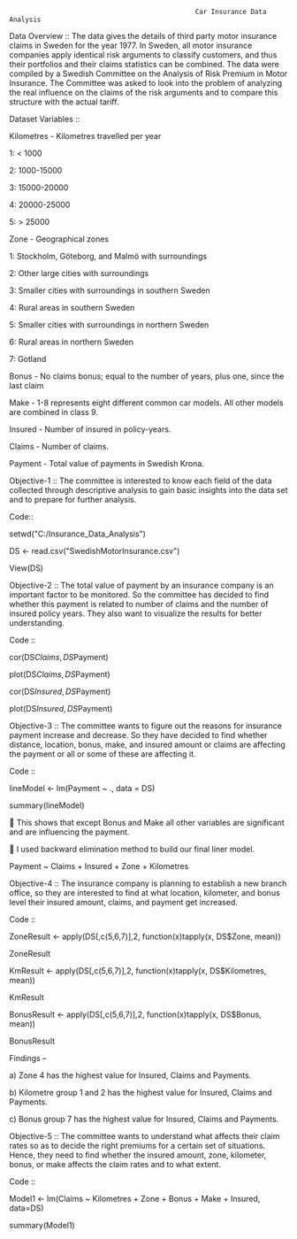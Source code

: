                                                    Car Insurance Data Analysis

Data Overview ::
    The data gives the details of third party motor insurance claims in Sweden for the year 1977. In Sweden, all motor insurance companies apply identical risk arguments to classify customers, and thus their portfolios and their claims statistics can be combined. The data were compiled by a Swedish Committee on the Analysis of Risk Premium in Motor Insurance. The Committee was asked to look into the problem of analyzing the real influence on the claims of the risk arguments and to compare this structure with the actual tariff.
    
Dataset Variables ::

Kilometres - Kilometres travelled per year 

1: < 1000 

2: 1000-15000 

3: 15000-20000 

4: 20000-25000 

5: > 25000 

 
Zone - Geographical zones 

1: Stockholm, Göteborg, and Malmö with surroundings

2: Other large cities with surroundings 

3: Smaller cities with surroundings in southern Sweden 

4: Rural areas in southern Sweden 

5: Smaller cities with surroundings in northern Sweden 

6: Rural areas in northern Sweden 

7: Gotland



Bonus - No claims bonus; equal to the number of years, plus one, since the last claim


Make - 1-8 represents eight different common car models. All other models are combined in class 9. 


Insured - Number of insured in policy-years. 


Claims - Number of claims.    


Payment - Total value of payments in Swedish Krona.





Objective-1 :: The committee is interested to know each field of the data collected through descriptive analysis to gain basic insights 
               into the data set and to prepare for further analysis.


Code::

setwd("C:/Insurance_Data_Analysis")

DS <- read.csv("SwedishMotorInsurance.csv")

View(DS)




Objective-2 :: The total value of payment by an insurance company is an important factor to be monitored. So the committee has 
               decided to find whether this payment is related to number of claims and the number of insured policy years. 
               They also want to visualize the results for better understanding.  

Code ::

cor(DS$Claims,DS$Payment)

plot(DS$Claims,DS$Payment)
 
 

cor(DS$Insured,DS$Payment)

plot(DS$Insured,DS$Payment)



Objective-3 :: The committee wants to figure out the reasons for insurance payment increase and decrease. So they have decided to find 
               whether distance, location, bonus, make, and insured amount or claims are affecting the payment or all or some of these 
               are affecting it.


Code ::

lineModel <- lm(Payment ~ ., data = DS)

summary(lineModel)


	This shows that except Bonus and Make all other variables are significant and are influencing the payment.

	I used backward elimination method to build our final liner model.

Payment ~ Claims + Insured + Zone + Kilometres



Objective-4 :: The insurance company is planning to establish a new branch office, so they are interested to find at what location, 
               kilometer, and bonus level their insured amount, claims, and payment get increased.
               
Code ::


ZoneResult <- apply(DS[,c(5,6,7)],2, function(x)tapply(x, DS$Zone, mean)) 

ZoneResult



KmResult <- apply(DS[,c(5,6,7)],2, function(x)tapply(x, DS$Kilometres, mean)) 

KmResult



BonusResult <- apply(DS[,c(5,6,7)],2, function(x)tapply(x, DS$Bonus, mean)) 

BonusResult


Findings – 


a)	Zone 4 has the highest value for Insured, Claims and Payments.

b)	Kilometre group 1 and 2 has the highest value for Insured, Claims and Payments.

c)	Bonus group 7 has the highest value for Insured, Claims and Payments.





Objective-5 :: The committee wants to understand what affects their claim rates so as to decide the right premiums for a certain set 
               of situations. Hence, they need to find whether the insured amount, zone, kilometer, bonus, or make affects the claim 
               rates and to what extent.



Code ::

Model1 <- lm(Claims ~ Kilometres + Zone + Bonus + Make + Insured, data=DS) 

summary(Model1)


